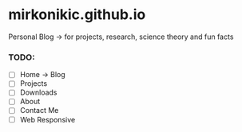 # mirkonikic.github.io
Personal Blog -> for projects, research, science theory and fun facts

### TODO:
- [ ] Home -> Blog
- [ ] Projects
- [ ] Downloads
- [ ] About
- [ ] Contact Me
- [ ] Web Responsive
